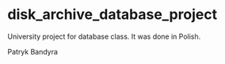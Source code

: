 # disk_archive_database_project

University project for database class. 
It was done in Polish.

Patryk Bandyra

